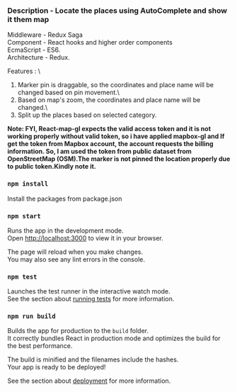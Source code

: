 ### Description - Locate the places using AutoComplete and show it them map

Middleware - Redux Saga \
Component - React hooks and higher order components \
EcmaScript - ES6.\
Architecture - Redux.

Features : \
1. Marker pin is draggable, so the coordinates and place name will be changed based on pin movement.\
2. Based on map's zoom, the coordinates and place name will be changed.\
3. Split up the places based on selected category.

**Note: FYI, React-map-gl expects the valid access token and it is not working properly without valid token, so i have applied mapbox-gl and If get the token from Mapbox account, the account requests the billing information. So, I am used the token from public dataset from OpenStreetMap (OSM).The marker is not pinned the location properly due to public token.Kindly note it.**

### `npm install`

Install the packages from package.json 
### `npm start`

Runs the app in the development mode.\
Open [http://localhost:3000](http://localhost:3000) to view it in your browser.

The page will reload when you make changes.\
You may also see any lint errors in the console.

### `npm test`

Launches the test runner in the interactive watch mode.\
See the section about [running tests](https://facebook.github.io/create-react-app/docs/running-tests) for more information.

### `npm run build`

Builds the app for production to the `build` folder.\
It correctly bundles React in production mode and optimizes the build for the best performance.

The build is minified and the filenames include the hashes.\
Your app is ready to be deployed!

See the section about [deployment](https://facebook.github.io/create-react-app/docs/deployment) for more information.
